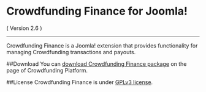 Crowdfunding Finance for Joomla!
==========================
( Version 2.6 )
- - -

Crowdfunding Finance is a Joomla! extension that provides functionality for managing Crowdfunding transactions and payouts.

##Download
You can [download Crowdfunding Finance package](http://itprism.com/free-joomla-extensions/ecommerce-gamification/crowdfunding-collective-raising-capital) on the page of Crowdfunding Platform.

##License
Crowdfunding Finance is under [GPLv3 license](http://www.gnu.org/licenses/gpl-3.0.en.html).
